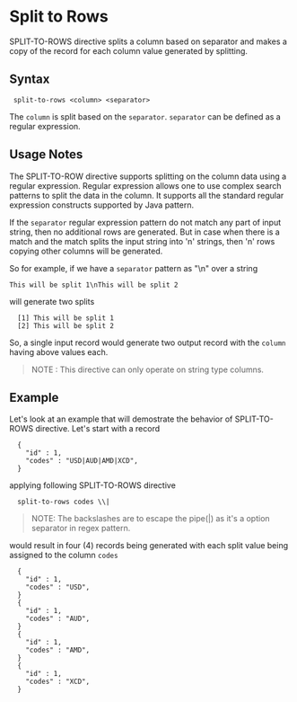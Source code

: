 # Split to Rows

SPLIT-TO-ROWS directive splits a column based on separator and makes a copy of the record for each column value
generated by splitting.

## Syntax

```
 split-to-rows <column> <separator>
```

The ```column``` is split based on the ```separator```. ```separator``` can be defined as a regular expression.

## Usage Notes

The SPLIT-TO-ROW directive supports splitting on the column data using a regular expression. Regular expression
allows one to use complex search patterns to split the data in the column. It supports all the standard regular
expression constructs supported by Java pattern.

If the ```separator``` regular expression pattern do not match any part of input string, then no additional
rows are generated. But in case when there is a match and the match splits the input string into 'n' strings, then
 'n' rows copying other columns will be generated.

So for example, if we have a ```separator``` pattern as "\n" over a string

```This will be split 1\nThis will be split 2```

will generate two splits

```
  [1] This will be split 1
  [2] This will be split 2
```

So, a single input record would generate two output record with the ```column``` having above values each.

> NOTE : This directive can only operate on string type columns.

## Example

Let's look at an example that will demostrate the behavior of SPLIT-TO-ROWS directive. Let's start with a record

```
  {
    "id" : 1,
    "codes" : "USD|AUD|AMD|XCD",
  }
```

applying following SPLIT-TO-ROWS directive

```
  split-to-rows codes \\|
```
> NOTE: The backslashes are to escape the pipe(|) as it's a option separator in regex pattern.

would result in four (4) records being generated with each split value being assigned to the column ```codes```

```
  {
    "id" : 1,
    "codes" : "USD",
  }
  {
    "id" : 1,
    "codes" : "AUD",
  }
  {
    "id" : 1,
    "codes" : "AMD",
  }
  {
    "id" : 1,
    "codes" : "XCD",
  }
```

